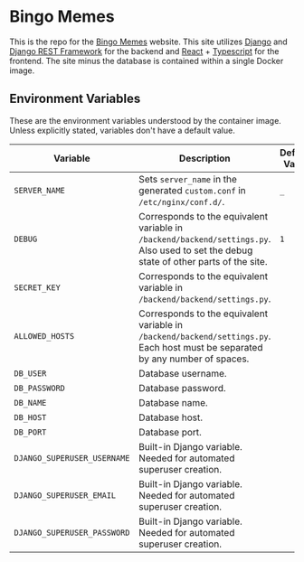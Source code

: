 # Bingo Memes

This is the repo for the [Bingo Memes](http://dev.bingomemes.com) website. This site utilizes [Django](https://www.djangoproject.com/) and [Django REST Framework](https://www.django-rest-framework.org/) for the backend and [React](https://reactjs.org/) + [Typescript](https://www.typescriptlang.org/) for the frontend. The site minus the database is contained within a single Docker image.

## Environment Variables

These are the environment variables understood by the container image. Unless explicitly stated, variables don't have a default value.

| Variable | Description | Default Value |
|---|---|---|
| `SERVER_NAME` | Sets `server_name` in the generated `custom.conf` in `/etc/nginx/conf.d/`. |`_`|
| `DEBUG` | Corresponds to the equivalent variable in `/backend/backend/settings.py`. Also used to set the debug state of other parts of the site. |`1`|
| `SECRET_KEY` | Corresponds to the equivalent variable in `/backend/backend/settings.py`. |
| `ALLOWED_HOSTS` | Corresponds to the equivalent variable in `/backend/backend/settings.py`. Each host must be separated by any number of spaces. |
| `DB_USER` | Database username. |
| `DB_PASSWORD` | Database password. |
| `DB_NAME` | Database name. |
| `DB_HOST` | Database host. |
| `DB_PORT` | Database port. |
| `DJANGO_SUPERUSER_USERNAME` | Built-in Django variable. Needed for automated superuser creation. |
| `DJANGO_SUPERUSER_EMAIL` | Built-in Django variable. Needed for automated superuser creation. |
| `DJANGO_SUPERUSER_PASSWORD` | Built-in Django variable. Needed for automated superuser creation. |
